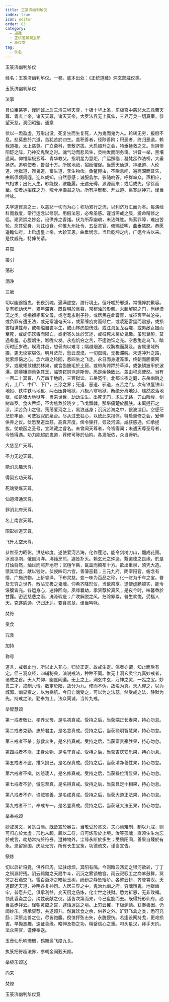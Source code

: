```yaml
---
title: 玉箓济幽判斛仪
index: true
icon: editor
order: 83
category:
  - 道藏
  - 正统道藏洞玄部
  - 威仪类
tag:
  - 佚名
---
```


玉箓济幽判斛仪  

经名：玉箓济幽判斛仪。一卷。底本出处：《正统道藏》洞玄部威仪类。  

玉箓济幽判斛仪  

法事  

具位臣某等，谨同诚上启三清三境天尊，十极十华上圣，东极宫中慈悲太乙救苦天尊、青玄上帝，诸天天尊，诸天天帝，大罗法界无上真仙，三界万灵一切真宰。恭望天慈，洞回昭鉴。通意  

伏以一炁盈虚，万形出没。死复生而生复死，人为鬼而鬼为人。轮转无穷，报偿不息。悲莫悲於六道，苦犹苦於四生。盖积善者，径陟善阶；积恶者，终归恶道。赖我道祖，太上慈尊。广立斋科，普敷济拔。大启超升之会，特垂拯救之文。当阴惨阳舒之际，乃神交鬼聚之时。魂气动而悲风生，灵响发而阴务霭。洪音一举，黑壤遥闻。仰惟紫极玄尊、青华教父。指明星为慧炬，广运照临；凝梵炁作法桥，大垂拯济。追魂使者，告召十方。所属地祇，招延催促。当愿天仙道、神祇道、人伦道、地狱道，饿鬼道、畜生道，孳生物命。鱼鳖昆虫，不瞬息间，遍高深而普告，由斯须顷周遐。迩以咸知，自然意感；诚服翕尔，影随响答。呼群率众，声相应，气相求；出死入生，眇能视，跛能履。无遮无碍，源源而来；或后或先，徐徐而至。使者运招徕之力，魂兮承摄召之功。所有净酆都、开业道、离寒庭神咒，谨当吟咏。  

夫学道修真之士，以慈悲一切而为心；积功累行之流，以利济万汇而为本。每演经科而救度，常行运念以修崇。用假法恩，必希圣感。谨当斋戒之辰，爰命精修之侣。建资崇之妙会，设供养之香馐。伏为所荐幽魂，未沾殊胜。尚萦罪障，难出苦轮。念其受身，为兹设食。仰惟九州社令、五岳灵官，俯赐证明，曲垂慈愍。恭愿遥瞻仙府，上启虚皇上帝，大轸天恩，曲垂悯念。当启乾坤之内，广邀今古以来。是仗威光，特伸关请。  

召孤  

接引  

荡形  

洒净  

三皈  

切以幽途饿鬼，长夜沉魂。遍满虚空，游行境土。但吁嗟於邪道，常憔悴於歉容。复有积劫伏尸，累年滞爽。既昏明於旦暮，常秽浊於形骸。未超解脱之门，尚绊湮沉之类。或襁褓相离父母，或老耄永别子孙，或居民在此膏肓，或征客至兹沦丧，或负罪有遭王法，或无常遽奄天年，或萦缠疫疠而倾亡，或凌犯雷霆而震怒，或损害相谋性命，或刎缢自丧平生，或山林虎狼伤残，或江海鱼龙吞噬，或男敌女娠而至死，或蛇伤饮毒而陨亡，或衔冤久处於冥途，或枉死未离於鬼趣。虽思奠酹，莫遇肴羞。心腹烟生，喉咙火发。永抱饥穷之苦，不逢饱饫之充。空悲兔走乌飞，暗历时迁岁改。睽离井邑，想骨肉以难寻；隔越烟波，叹胸襟而莫及。皆属里域所摄，更无坟冢堪依。明月茫茫，愁云漠漠。一切孤魂，无极滞魄。未遂冲升之路，犹萦烦恼之心。念六趣之轮回，悲四生之飞走。永日而身遭笼挚，终朝而胆慑网罗。或戢翎敛翅於林巢，或含齿披毛於土窟，或带角跨蹄於草泽，或张鳞披甲於波潭。顾鼎镬则焉免其烹，临锋铓则岂逃斯惨。悉是余殃致此，盖由积恶使然。当有一百二十冥曹、八万四千地府，三官狱讼。五岳冤牢。北都长夜之庭，东岳幽扃之府。上尸、中尸、下尸，三涂之界；死道、恶道、邪道，五苦之门。次有铁屋铁山地狱、铁牛铁马地狱、两石压身地狱、八极八寒地狱、断绝分离地狱、燋然脱落地狱，如是诸大地狱等，当来世世，劫劫生生。出死无门，求生无路，刀山险峻，剑树森罗。食火吞烟，不舍焦熬於晓夕；飞戈飘戟，那堪痛楚於肌肤。未离摙石之涂，深苦负山之役。荡荡爱河之上，黑浪迷身；沉沉苦海之中，银波溢目。空感茫茫於丰蔀，可悲寂寂於泉台。尽从过去狂心，以致此来报体。特启熏修之会，爰伸供养之仪。伏愿至道垂慈，高真开度。俾令狸犴，旁及河源。咸获感通，仰承拯拔。仗琅函之圣号，宣琼藏之睿名。未曾闻天尊者，今皆得闻；未遇天尊圣号者，今皆得遇。功力能超於鬼道，荐修可陟於仙阶。各发皈依，众当谛听。  

大慈至广天尊，  

圣力无边天尊，  

能消恶趣天尊，  

得契玄功天尊，  

死魂受炼天尊，  

仙道潜通天尊，  

罪消北府天尊，  

名上南宫天尊，  

昭彰妙道天尊，  

飞升太空天尊，  

恭惟圣力昭彰，洪慈轸度。遂使爱河苦海，化作莲池，能令剑树刀山，翻成花圃。冰池凛冽，俄自消洋。沸镬烹煎，遽皆扑灭。赖玄元之殊造，繄道德之良缘。於是灯烛将然，灿烂而照开地府；沉檀乍爇，氤氲而腾布十方。欲出重泉，须凭大造。馈其饮食，献以钱财。伏觊四司六宫，善簿恶籍；三元九府，阴宰阳官。俯念有情，广施济物。上祈睿泽，下布灵慈。变一味为百品之珍，化一财为千车之宝。普及无穷之世界，散沾无极之鬼魂。仰希齐降形仪，当歆祭享。遂使虚肠顿实，能令馁腹皆充。各运身心，速伸回向。夙缘曩劫，承资荐於真风；是夜今时，味馨香於甘露。密洒慈悲之雨，洗涤瑕疵；广吹解脱之风，扫除罪累。普生欢悦，受福人天。克遂感通，仍归迁适。变食灵章，谨当吟咏。  

焚符  

变食  

咒食  

加持  

称号  

道言，戒者止也，所以止人非心，归於正定。故戒生定。儒者亦谓，知止而后有定。但三洞众经，四辅秘典，演说戒法，种种不同。惟无上洞玄灵宝九真妙戒者，诸戒之首。天人共仰，幽显同遵。无上之上，洞玄中玄，万神之灵，一炁之宝。妙贯三才，戒制六情。数定於阳，故分为九。修而不伪，故名为真。天人仰之，以为城郭。幽显资之，以为梯航。今日亡魂受之，可以为之法蕊。然受戒之法，静默为先。持戒之法，勤奉为上。法众同诚，当传九戒。  

举智慧颂  

第一戒者敬让，孝养父母，是名初真戒。受持之后，当获端正长寿果，持心勿怠。  

第二戒者克勤，忠於君主，是名念真戒。受持之后，当获聪明智慧果，持心勿怠。  

第三戒者不杀；慈救众生，是名持真戒。受持之后，当获富贵豪胜果，持心勿怠。  

第四戒者不淫，正身处物．是名守真戒。受持之后，当获吉庆安乐果，持心勿怠。  

第五戒者不盗，推义损己，是名保真戒。受持之后，当获清净善性果，持心勿怠。  

第六戒者不嗔，凶怒凌人，是名修真戒。受持之后，当获禄位清显果，持心勿怠。  

第七戒者不骄，傲忽至真，是名得真戒。受持之后，当获具足十相果，持心勿怠。  

第八戒者不诈，谄贼害善，是名成真戒。受持之后，当获大道正法果，持心勿怠。  

第九戒者不二，奉戒专一，是名登真戒。受持之后，当获证大法王果，持心勿怠。  

举奉戒颂  

妙戒灵文，黄箓白简。既备宣於奥旨，当敬受於灵文。夫心焉难制，制以九戒，则可归心於太虚；形也未超，超以二符，自可炼形於上境。汝等孤魂，直须生生勿忘於戒言，劫劫常持於符券。澄神物外，尘缘永断於多生；受质阳间，善果自臻於有永。恩留家国，庆及无穷。所有长生宝箓，功德疏文，谨当宣告。  

祭炼  

切以启祈将竟，供养已周。延驻虑烦，冥阳有隔。今则暗云沥沥之银河欲转，丁丁之铜漏将残。阴云黯黯之天扃牛斗，沉沉之雾锁蟾宫。雨云寂寂工之商羊鼓舞，冥冥之石燕交飞。雪百浙淅之暗妆玉树，纷纷之静坠瑶阶。各整云軿，齐登霄汉。天道即还天道，神明各复神司。人居三界之中，鬼治九幽之府。穷魂饿鬼，地狱幽牢，普愿升迁，俱承利益。变天厨之品炼，化尘世之钱财。悉为祈恩，无非致福。领此香斋之会，纳兹表献之仪。适皆次第而来，今已盘旋而去。既得托形仙府，必当高步祥云。径朝灵应之宫，遽诣逍遥之境。上穷云翼，下极渊鳞。获奉善因，仍闻妙乐。溥承资荐，共遂超升。然冀饮食之余，供养之外。旷野飞禽之类，悉可充肠；深原走兽之徒，尽皆饱腹。傥值抨弦击矢，永脱侵伤。若逢设网持戈，更难损害。早抛恶趣，速证善缘。略伸及物之功，稍罄信心之重。叩头星汉，拜手天阶。法众斋官，谨伸奉送。  

玉音仙乐响珊珊，鹤舞鸾飞度九关。  

执箓把符超法界，参朝金阙觐天颜。  

举极乐颂送  

向来  

焚燎  

玉箓济幽判斛仪竟  
